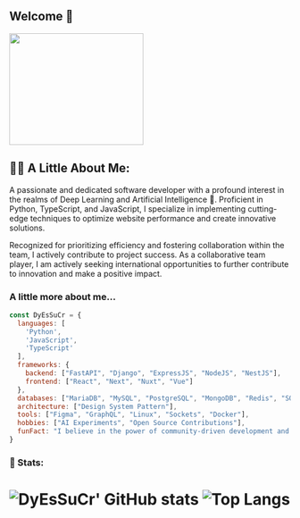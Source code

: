 ## Welcome 👋
<div>
<!--   <img src="https://media.giphy.com/media/IKenQuidh8cPpdxqB0/giphy.gif" width="300" height="300"> -->
  <img src="https://media.giphy.com/media/KXteHUB0FzCVMqIZg9/giphy.gif" width="240" height="200">
</div>


## 👨‍💻 A Little About Me:
A passionate and dedicated software developer with a profound interest in the realms of Deep Learning and Artificial Intelligence 🤖. Proficient in Python, TypeScript, and JavaScript, I specialize in implementing cutting-edge techniques to optimize website performance and create innovative solutions.

Recognized for prioritizing efficiency and fostering collaboration within the team, I actively contribute to project success. As a collaborative team player, I am actively seeking international opportunities to further contribute to innovation and make a positive impact.


### A little more about me...
```javascript
const DyEsSuCr = {
  languages: [
    'Python',
    'JavaScript',
    'TypeScript'
  ],
  frameworks: {
    backend: ["FastAPI", "Django", "ExpressJS", "NodeJS", "NestJS"],
    frontend: ["React", "Next", "Nuxt", "Vue"]
  },
  databases: ["MariaDB", "MySQL", "PostgreSQL", "MongoDB", "Redis", "SQLite"],
  architecture: ["Design System Pattern"],
  tools: ["Figma", "GraphQL", "Linux", "Sockets", "Docker"],
  hobbies: ["AI Experiments", "Open Source Contributions"],
  funFact: "I believe in the power of community-driven development and continuous learning!"
}
```

### 🤯 Stats:
# ![DyEsSuCr' GitHub stats](https://github-readme-stats.vercel.app/api?username=dyessucr&show_icons=true&theme=tokyonight) ![Top Langs](https://github-readme-stats.vercel.app/api/top-langs/?username=dyessucr&layout=compact&theme=tokyonight)
